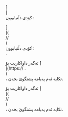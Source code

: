 [<br host>]<br action>كۆدى دڵنيابوون :<br code>

[<br host>](<br protocol>//<br host>)<br action>كۆدى دڵنيابوون :<br code>.

ئەگەر داواکاریت بۆ [<br host>](https:// .<br host>)<br action>، تکایە ئەم پەیامە پشتگوێ بخەن.

ئەگەر داواکاریت بۆ [<br host>](<br protocol>//<br host>)<br action>، تکایە ئەم پەیامە پشتگوێ بخەن.
